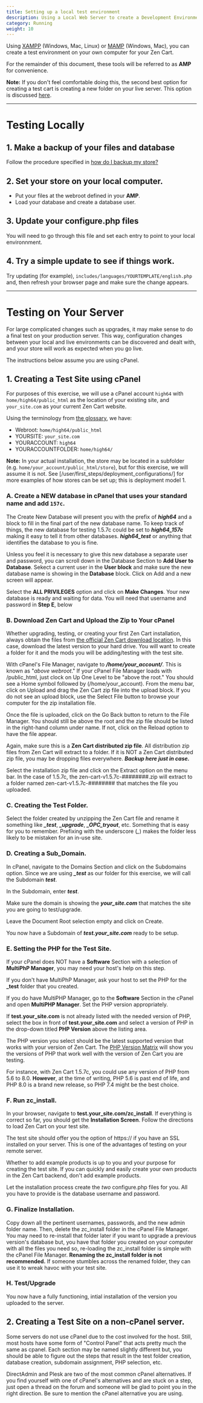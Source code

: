 ```yaml
---
title: Setting up a local test environment 
description: Using a Local Web Server to create a Development Environment
category: Running
weight: 10
---
```


Using [XAMPP](https://www.apachefriends.org/) (Windows, Mac, Linux) or [MAMP](https://www.mamp.info/) (Windows, Mac), you can create a test environment on your own computer for your Zen Cart. 

For the remainder of this document, these tools will be referred to as **AMP** for convenience. 

**Note:** If you don't feel comfortable doing this, the second best option for creating a test cart is creating a new folder on your live server.  This option is discussed [here](/user/running/local_testing/#testing-on-your-server/). 

---

# Testing Locally

## 1. Make a backup of your files and database 

Follow the procedure specified in [how do I backup my store?](/user/running/backup/)

## 2. Set your store on your local computer. 

- Put your files at the webroot defined in your **AMP**.
- Load your database and create a database user. 

## 3. Update your configure.php files 

You will need to go through this file and set each entry to point to your local environnment. 

## 4. Try a simple update to see if things work. 
Try updating (for example), `includes/languages/YOURTEMPLATE/english.php` and, then refresh your browser page and make sure the change appears. 

---

# Testing on Your Server

For large complicated changes such as upgrades, it may make sense to do a 
final test on your production server.  This way, configuration changes 
between your local and live environments can be discovered and dealt with, 
and your store will work as expected when you go live.  

The instructions below assume you are using cPanel. 

## 1. Creating a Test Site using cPanel

For purposes of this exercise, we will use a cPanel account `high64` with `home/high64/public_html` as the location of your existing site, and `your_site.com` as your current Zen Cart website. 

Using the terminology from [the glossary](/user/first_steps/glossary/), we have: 
* Webroot: `home/high64/public_html`
* YOURSITE: `your_site.com`
* YOURACCOUNT: `high64`
* YOURACCOUNTFOLDER: `home/high64/`

**Note:** In your actual installation, the store may be located in a subfolder (e.g. `home/your_account/public_html/store`), but for this exercise, we will assume it is not.  See [/user/first_steps/deployment_configurations/] for more examples of how stores can be set up; this is deployment model 1.

### A. Create a NEW database in cPanel that uses your standard name and add `157c`. 

The Create New Database will present you with the prefix of ***high64*** and a block to fill in the final part of the new database name.  To keep track of things, the new database for testing 1.5.7c could be set to ***high64_157c*** making it easy to tell it from other databases.  ***high64_test*** or anything that identifies the database to you is fine.

Unless you feel it is necessary to give this new database a separate user and password, you can scroll down in the Database Section to **Add User to Database**.  Sekect a current user in the **User block** and make sure the new database name is showing in the **Database** block.  Click on Add and a new screen will appear.

Select the **ALL PRIVILEGES** option and click on **Make Changes**.  Your new database is ready and waiting for data.  You will need that username and password in **Step E**, below

### B. Download Zen Cart and Upload the Zip to Your cPanel

Whether upgrading, testing, or creating your first Zen Cart installation, always obtain the files from [the official Zen Cart download location](/user/first_steps/get_zen_cart/).  In this case, download the latest version to your hard drive.  You will want to create a folder for it and the mods you will be adding/testing with the test site.

With cPanel's File Manager, navigate to ***/home/your_account/***.  This is known as "*above webroot*."  If your cPanel File Manager loads with /public_html, just clock on Up One Level to be "above the root."  You should see a Home symbol followed by (/home/your_account).  From the menu bar, click on Upload and drag the Zen Cart zip file into the upload block.  If you do not see an upload block, use the Select File button to browse your computer for the zip installation file.

Once the file is uploaded, click on the Go Back button to return to the File Manager.  You should still be above the root and the zip file should be listed in the right-hand column under name.  If not, click on the Reload option to have the file appear.

Again, make sure this is a **Zen Cart distributed zip file**.  All distribution zip files from Zen Cart will extract to a folder.  If it is NOT a Zen Cart distributed zip file, you may be dropping files everywhere.  ***Backup here just in case.***

Select the installation zip file and click on the Extract option on the menu bar.  In the case of 1.5.7c, the zen-cart-v1.5.7c-########.zip will extract to a folder named zen-cart-v1.5.7c-######## that matches the file you uploaded.

### C. Creating the Test Folder.

Select the folder created by unzipping the Zen Cart file and rename it something like ***_test***, ***_upgrade***, ***_OPC_tryout***, etc.  Something that is easy for you to remember.  Prefixing with the underscore (*_*) makes the folder less likely to be mistaken for an in-use site.

### D. Creating a Sub_Domain.

In cPanel, navigate to the Domains Section and click on the Subdomains option.  Since we are using ***_test*** as our folder for this exercise, we will call the Subdomain ***test***.

In the Subdomain, enter ***test***.

Make sure the domain is showing the ***your_site.com*** that matches the site you are going to test/upgrade.

Leave the Document Root selection empty and click on Create.

You now have a Subdomain of ***test.your_site.com*** ready to be setup.

### E. Setting the PHP for the Test Site.

If your cPanel does NOT have a **Software** Section with a selection of **MultiPhP Manager**, you may need your host's help on this step.

If you don't have MultiPhP Manager, ask your host to set the PHP for the **\_test** folder that you created.  

If you do have MultiPHP Manager, go to the **Software** Section in the cPanel and open **MultiPHP Manager**.  Set the PHP version appropriately. 

If **test.your_site.com** is not already listed with the needed version of PHP, select the box in front of **test.your_site.com** and select a version of PHP in the drop-down titled **PHP Version** above the listing area.  

The PHP version you select should be the latest supported version that works with your version of Zen Cart.  The [PHP Version Matrix](/user/first_steps/server_requirements/#php-version) will show you the versions of PHP that work well with the version of Zen Cart you are testing. 

For instance, with Zen Cart 1.5.7c, you could use any version of PHP from 5.6 to 8.0.
**However**, at the time of writing, PHP 5.6 is past end of life, and PHP 8.0 is a brand new release, so PHP 7.4 might be the best choice. 

### F.  Run zc_install.

In your browser, navigate to **test.your_site.com/zc_install**.  If everything is correct so far, you should get the **Installation Screen**.  Follow the directions to load Zen Cart on your test site.

The test site should offer you the option of https:// if you have an SSL installed on your server.  This is one of the advantages of testing on your remote server.

Whether to add example products is up to you and your purpose for creating the test site.  If you can quickly and easily create your own products in the Zen Cart backend, don't add example products. 

Let the installation process create the *two* configure.php files for you.  All you have to provide is the database username and password. 

### G.  Finalize Installation.

Copy down all the pertinent usernames, passwords, and the new admin folder name.  Then, delete the zc_install folder in the cPanel File Manager.  You may need to re-install that folder later if you want to upgrade a previous version's database but, you have that folder you created on your computer with all the files you need so, re-loading the zc_install folder is simple with the cPanel File Manager.  **Renaming the zc_install folder is not recommended.**  If someone stumbles across the renamed folder, they can use it to wreak havoc with your test site.

### H.  Test/Upgrade

You now have a fully functioning, intial installation of the version you uploaded to the server.

## 2.  Creating a Test Site on a non-cPanel server.

Some servers do not use cPanel due to the cost involved for the host.  Still, most hosts have some form of "Control Panel" that acts pretty much the same as cpanel.  Each section may be named slightly different but, you should be able to figure out the steps that result in the test folder creation, database creation, subdomain assignment, PHP selection, etc.

DirectAdmin and Plesk are two of the most common cPanel alternatives.  If you find yourself with one of cPanel's alternatives and are stuck on a step, just open a thread on the forum and someone will be glad to point you in the right direction.  Be sure to mention the cPanel alternative you are using.

